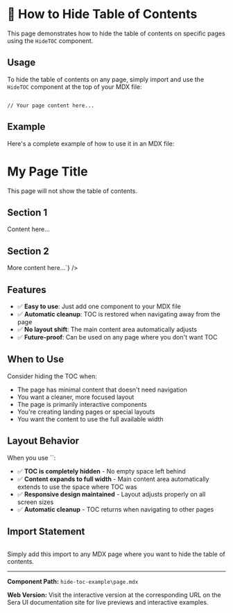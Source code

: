 # 📖 How to Hide Table of Contents

This page demonstrates how to hide the table of contents on specific pages using the `HideTOC` component.

## Usage

To hide the table of contents on any page, simply import and use the `HideTOC` component at the top of your MDX file:

```tsx

// Your page content here...
```

## Example

Here's a complete example of how to use it in an MDX file:

# My Page Title

This page will not show the table of contents.

## Section 1

Content here...

## Section 2

More content here...`} />

## Features

- ✅ **Easy to use**: Just add one component to your MDX file
- ✅ **Automatic cleanup**: TOC is restored when navigating away from the page
- ✅ **No layout shift**: The main content area automatically adjusts
- ✅ **Future-proof**: Can be used on any page where you don't want TOC

## When to Use

Consider hiding the TOC when:
- The page has minimal content that doesn't need navigation
- You want a cleaner, more focused layout
- The page is primarily interactive components
- You're creating landing pages or special layouts
- You want the content to use the full available width

## Layout Behavior

When you use ``:
- ✅ **TOC is completely hidden** - No empty space left behind
- ✅ **Content expands to full width** - Main content area automatically extends to use the space where TOC was
- ✅ **Responsive design maintained** - Layout adjusts properly on all screen sizes
- ✅ **Automatic cleanup** - TOC returns when navigating to other pages

## Import Statement

```tsx

```

Simply add this import to any MDX page where you want to hide the table of contents.

---

**Component Path:** `hide-toc-example\page.mdx`

**Web Version:** Visit the interactive version at the corresponding URL on the Sera UI documentation site for live previews and interactive examples.
